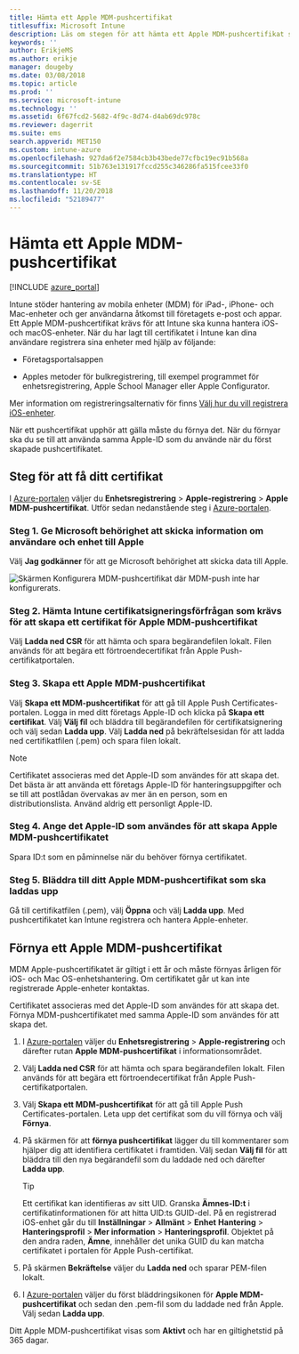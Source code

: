 ```yaml
---
title: Hämta ett Apple MDM-pushcertifikat
titlesuffix: Microsoft Intune
description: Läs om stegen för att hämta ett Apple MDM-pushcertifikat som kan hantera iOS-enheter med Intune.
keywords: ''
author: ErikjeMS
ms.author: erikje
manager: dougeby
ms.date: 03/08/2018
ms.topic: article
ms.prod: ''
ms.service: microsoft-intune
ms.technology: ''
ms.assetid: 6f67fcd2-5682-4f9c-8d74-d4ab69dc978c
ms.reviewer: dagerrit
ms.suite: ems
search.appverid: MET150
ms.custom: intune-azure
ms.openlocfilehash: 927da6f2e7584cb3b43bede77cfbc19ec91b568a
ms.sourcegitcommit: 51b763e131917fccd255c346286fa515fcee33f0
ms.translationtype: HT
ms.contentlocale: sv-SE
ms.lasthandoff: 11/20/2018
ms.locfileid: "52189477"
---
```

# <a name="get-an-apple-mdm-push-certificate"></a>Hämta ett Apple MDM-pushcertifikat

[!INCLUDE [azure_portal](./includes/azure_portal.md)]

Intune stöder hantering av mobila enheter (MDM) för iPad-, iPhone- och Mac-enheter och ger användarna åtkomst till företagets e-post och appar. Ett Apple MDM-pushcertifikat krävs för att Intune ska kunna hantera iOS- och macOS-enheter. När du har lagt till certifikatet i Intune kan dina användare registrera sina enheter med hjälp av följande:

- Företagsportalsappen

- Apples metoder för bulkregistrering, till exempel programmet för enhetsregistrering, Apple School Manager eller Apple Configurator.

Mer information om registreringsalternativ för finns [Välj hur du vill registrera iOS-enheter](enrollment-method-choose-ios.md).

När ett pushcertifikat upphör att gälla måste du förnya det. När du förnyar ska du se till att använda samma Apple-ID som du använde när du först skapade pushcertifikatet.


## <a name="steps-to-get-your-certificate"></a>Steg för att få ditt certifikat
I [Azure-portalen](https://portal.azure.com) väljer du **Enhetsregistrering** > **Apple-registrering** > **Apple MDM-pushcertifikat**. Utför sedan nedanstående steg i [Azure-portalen](https://portal.azure.com).

### <a name="step-1-grant-microsoft-permission-to-send-user-and-device-information-to-apple"></a>Steg 1. Ge Microsoft behörighet att skicka information om användare och enhet till Apple
Välj **Jag godkänner** för att ge Microsoft behörighet att skicka data till Apple.

![Skärmen Konfigurera MDM-pushcertifikat där MDM-push inte har konfigurerats.](./media/create-mdm-push-certificate.png)

### <a name="step-2-download-the-intune-certificate-signing-request-required-to-create-an-apple-mdm-push-certificate"></a>Steg 2. Hämta Intune certifikatsigneringsförfrågan som krävs för att skapa ett certifikat för Apple MDM-pushcertifikat
Välj **Ladda ned CSR** för att hämta och spara begärandefilen lokalt. Filen används för att begära ett förtroendecertifikat från Apple Push-certifikatportalen.

  ### <a name="step-3-create-an-apple-mdm-push-certificate"></a>Steg 3. Skapa ett Apple MDM-pushcertifikat
Välj **Skapa ett MDM-pushcertifikat** för att gå till Apple Push Certificates-portalen. Logga in med ditt företags Apple-ID och klicka på **Skapa ett certifikat**. Välj **Välj fil** och bläddra till begärandefilen för certifikatsignering och välj sedan **Ladda upp**. Välj **Ladda ned** på bekräftelsesidan för att ladda ned certifikatfilen (.pem) och spara filen lokalt.

> [!NOTE]
> Certifikatet associeras med det Apple-ID som användes för att skapa det. Det bästa är att använda ett företags Apple-ID för hanteringsuppgifter och se till att postlådan övervakas av mer än en person, som en distributionslista. Använd aldrig ett personligt Apple-ID.

### <a name="step-4-enter-the-apple-id-used-to-create-your-apple-mdm-push-certificate"></a>Steg 4. Ange det Apple-ID som användes för att skapa Apple MDM-pushcertifikatet
Spara ID:t som en påminnelse när du behöver förnya certifikatet.

### <a name="step-5-browse-to-your-apple-mdm-push-certificate-to-upload"></a>Steg 5. Bläddra till ditt Apple MDM-pushcertifikat som ska laddas upp
Gå till certifikatfilen (.pem), välj **Öppna** och välj **Ladda upp**. Med pushcertifikatet kan Intune registrera och hantera Apple-enheter.

## <a name="renew-apple-mdm-push-certificate"></a>Förnya ett Apple MDM-pushcertifikat
MDM Apple-pushcertifikatet är giltigt i ett år och måste förnyas årligen för iOS- och Mac OS-enhetshantering. Om certifikatet går ut kan inte registrerade Apple-enheter kontaktas.

Certifikatet associeras med det Apple-ID som användes för att skapa det. Förnya MDM-pushcertifikatet med samma Apple-ID som användes för att skapa det.

1. I [Azure-portalen](https://portal.azure.com) väljer du **Enhetsregistrering** > **Apple-registrering** och därefter rutan **Apple MDM-pushcertifikat** i informationsområdet.
2. Välj **Ladda ned CSR** för att hämta och spara begärandefilen lokalt. Filen används för att begära ett förtroendecertifikat från Apple Push-certifikatportalen.
3. Välj **Skapa ett MDM-pushcertifikat** för att gå till Apple Push Certificates-portalen. Leta upp det certifikat som du vill förnya och välj **Förnya**.
4. På skärmen för att **förnya pushcertifikat** lägger du till kommentarer som hjälper dig att identifiera certifikatet i framtiden. Välj sedan **Välj fil** för att bläddra till den nya begärandefil som du laddade ned och därefter **Ladda upp**.
   > [!TIP]
   > Ett certifikat kan identifieras av sitt UID. Granska **Ämnes-ID:t** i certifikatinformationen för att hitta UID:ts GUID-del. På en registrerad iOS-enhet går du till **Inställningar** > **Allmänt** > **Enhet** **Hantering** > **Hanteringsprofil** > **Mer information** > **Hanteringsprofil**. Objektet på den andra raden, **Ämne**, innehåller det unika GUID du kan matcha certifikatet i portalen för Apple Push-certifikat.
 
6. På skärmen **Bekräftelse** väljer du **Ladda ned** och sparar PEM-filen lokalt.
7. I [Azure-portalen](https://portal.azure.com) väljer du först bläddringsikonen för **Apple MDM-pushcertifikat** och sedan den .pem-fil som du laddade ned från Apple. Välj sedan **Ladda upp**.

Ditt Apple MDM-pushcertifikat visas som **Aktivt** och har en giltighetstid på 365 dagar.
